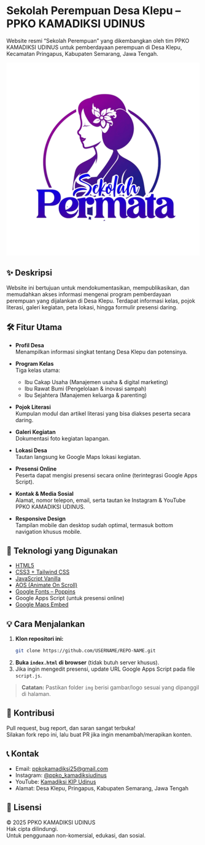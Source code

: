 # Sekolah Perempuan Desa Klepu – PPKO KAMADIKSI UDINUS

Website resmi “Sekolah Perempuan” yang dikembangkan oleh tim PPKO KAMADIKSI UDINUS untuk pemberdayaan perempuan di Desa Klepu, Kecamatan Pringapus, Kabupaten Semarang, Jawa Tengah.

![Logo Sekolah Perempuan](img/permata.png)

## ✨ Deskripsi

Website ini bertujuan untuk mendokumentasikan, mempublikasikan, dan memudahkan akses informasi mengenai program pemberdayaan perempuan yang dijalankan di Desa Klepu. Terdapat informasi kelas, pojok literasi, galeri kegiatan, peta lokasi, hingga formulir presensi daring.

## 🛠️ Fitur Utama

- **Profil Desa**  
  Menampilkan informasi singkat tentang Desa Klepu dan potensinya.

- **Program Kelas**  
  Tiga kelas utama:  
  - Ibu Cakap Usaha (Manajemen usaha & digital marketing)  
  - Ibu Rawat Bumi (Pengelolaan & inovasi sampah)  
  - Ibu Sejahtera (Manajemen keluarga & parenting)

- **Pojok Literasi**  
  Kumpulan modul dan artikel literasi yang bisa diakses peserta secara daring.

- **Galeri Kegiatan**  
  Dokumentasi foto kegiatan lapangan.

- **Lokasi Desa**  
  Tautan langsung ke Google Maps lokasi kegiatan.

- **Presensi Online**  
  Peserta dapat mengisi presensi secara online (terintegrasi Google Apps Script).

- **Kontak & Media Sosial**  
  Alamat, nomor telepon, email, serta tautan ke Instagram & YouTube PPKO KAMADIKSI UDINUS.

- **Responsive Design**  
  Tampilan mobile dan desktop sudah optimal, termasuk bottom navigation khusus mobile.

## 🚀 Teknologi yang Digunakan

- [HTML5](https://developer.mozilla.org/docs/Web/HTML)
- [CSS3 + Tailwind CSS](https://tailwindcss.com/)
- [JavaScript Vanilla](https://developer.mozilla.org/docs/Web/JavaScript)
- [AOS (Animate On Scroll)](https://michalsnik.github.io/aos/)
- [Google Fonts – Poppins](https://fonts.google.com/specimen/Poppins)
- Google Apps Script (untuk presensi online)
- [Google Maps Embed](https://www.google.com/maps)


## 💡 Cara Menjalankan

1. **Klon repositori ini:**
    ```bash
    git clone https://github.com/USERNAME/REPO-NAME.git
    ```
2. **Buka `index.html` di browser** (tidak butuh server khusus).
3. Jika ingin mengedit presensi, update URL Google Apps Script pada file `script.js`.

> **Catatan:** Pastikan folder `img` berisi gambar/logo sesuai yang dipanggil di halaman.

## 📢 Kontribusi

Pull request, bug report, dan saran sangat terbuka!  
Silakan fork repo ini, lalu buat PR jika ingin menambah/merapikan konten.

## 📞 Kontak

- Email: [ppkokamadiksi25@gmail.com](mailto:ppkokamadiksi25@gmail.com)
- Instagram: [@ppko_kamadiksiudinus](https://www.instagram.com/ppko_kamadiksiudinus/)
- YouTube: [Kamadiksi KIP Udinus](https://www.youtube.com/@KamadiksiKIPUdinus)
- Alamat: Desa Klepu, Pringapus, Kabupaten Semarang, Jawa Tengah

## 📝 Lisensi

© 2025 PPKO KAMADIKSI UDINUS  
Hak cipta dilindungi.  
Untuk penggunaan non-komersial, edukasi, dan sosial.
